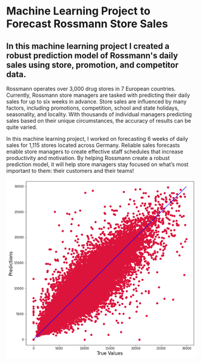 # Machine Learning Project to Forecast Rossmann Store Sales
<h2>In this machine learning project I created a robust prediction model of Rossmann's daily sales using store, promotion, and competitor data.</h2>

Rossmann operates over 3,000 drug stores in 7 European countries. Currently, Rossmann store managers are tasked with predicting their daily sales for up to six weeks in advance. Store sales are influenced by many factors, including promotions, competition, school and state holidays, seasonality, and locality. With thousands of individual managers predicting sales based on their unique circumstances, the accuracy of results can be quite varied.

In this machine learning project, I worked on forecasting 6 weeks of daily sales for 1,115 stores located across Germany. Reliable sales forecasts enable store managers to create effective staff schedules that increase productivity and motivation. By helping Rossmann create a robust prediction model, it will help store managers stay focused on what’s most important to them: their customers and their teams! 


![Screenshot](https://github.com/Actionary5/Rossmann_Store_Sales/blob/master/download.png)
